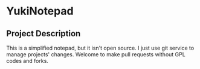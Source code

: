 # YukiNotepad

## Project Description
This is a simplified notepad, but it isn't open source.
I just use git service to manage projects' changes.
Welcome to make pull requests without GPL codes and forks.
